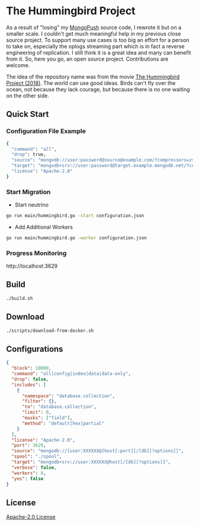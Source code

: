 # The Hummingbird Project
As a result of "losing" my [MongoPush](https://www.simagix.com/2021/12/a-series-of-mongopush-events.html) source code, I rewrote it but on a smaller scale.  I couldn't get much meaningful help in my previous close source project.  To support many use cases is too big an effort for a person to take on, especially the oplogs streaming part which is in fact a reverse engineering of replication.  I still think it is a great idea and many can benefit from it.  So, here you go, an open source project.  Contributions are welcome.

The idea of the repository name was from the movie [The Hummingbird Project (2018)](https://en.wikipedia.org/wiki/The_Hummingbird_Project).  The world can use good ideas.  Birds can't fly over the ocean, not because they lack courage, but because there is no one waiting on the other side.

## Quick Start
### Configuration File Example
```bash
{
  "command": "all",
  "drop": true,
  "source": "mongodb://user:password@source@example.com/?compressors=zstd,snappy&readPreference=secondaryPreferred",
  "target": "mongodb+srv://user:password@target.example.mongodb.net/?compressors=zstd,snappy&w=2&retryWrites=true",
  "license": "Apache-2.0"
}
```

### Start Migration
- Start neutrino
```bash
go run main/hummingbird.go -start configuration.json
```
- Add Additional Workers
```bash
go run main/hummingbird.go -worker configuration.json
```

### Progress Monitoring
http://localhost:3629

## Build
```bash
./build.sh
```

## Download
```bash
./scripts/download-from-docker.sh
```

## Configurations
```json
{
  "block": 10000,
  "command": "all|config|index|data|data-only",
  "drop": false,
  "includes": [
    {
      "namespace": "database.collection",
      "filter": {},
      "to": "database.collection",
      "limit": 0,
      "masks": ["field"],
      "method": "default|hex|partial"
    }
  ],
  "license": "Apache-2.0",
  "port": 3629,
  "source": "mongodb://[user:XXXXXX@]host[:port][/[db][?options]]",
  "spool": "./spool",
  "target": "mongodb+srv://user:XXXXXX@host[/[db][?options]]",
  "verbose": false,
  "workers": 8,
  "yes": false
}
```

## License
[Apache-2.0 License](https://www.apache.org/licenses/LICENSE-2.0)